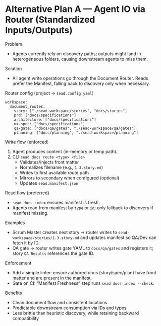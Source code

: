 # Alternative Plan A — Agent IO via Router (Standardized Inputs/Outputs)

Problem
- Agents currently rely on discovery paths; outputs might land in heterogeneous folders, causing downstream agents to miss them.

Solution
- All agent write operations go through the Document Router. Reads prefer the Manifest, falling back to discovery only when necessary.

Router config (project → `sead.config.yaml`)
```
workspace:
  document_routes:
    story: ["./sead-workspace/stories", "docs/stories"]
    prd: ["docs/specifications"]
    architecture: ["docs/specifications"]
    ux-spec: ["docs/specifications"]
    qa-gate: ["docs/qa/gates", "./sead-workspace/qa/gates"]
    planning: ["docs/planning", "./sead-workspace/planning"]
```

Write flow (enforced)
1) Agent produces content (in-memory or temp path).
2) CLI `sead docs route <type> <file>`
   - Validates/Injects front matter
   - Normalizes filename (e.g., `1.3.story.md`)
   - Writes to first available route path
   - Mirrors to secondary when configured (optional)
   - Updates `sead.manifest.json`

Read flow (preferred)
- `sead docs index` ensures manifest is fresh.
- Agents read from manifest by `type` or `id`; only fallback to discovery if manifest missing.

Examples
- Scrum Master creates next story → router writes to `sead-workspace/stories/1.3.story.md` and updates manifest so QA/Dev can fetch it by ID.
- QA gate → router writes gate YAML to `docs/qa/gates` and registers it; story `QA Results` references the gate ID.

Enforcement
- Add a simple linter: ensure authored docs (story/spec/plan) have front matter and are present in the manifest.
- Gate on CI: “Manifest Freshness” step runs `sead docs index --check`.

Benefits
- Clean document flow and consistent locations
- Predictable downstream consumption via IDs and types
- Less brittle than heuristic discovery, while retaining backward compatibility

